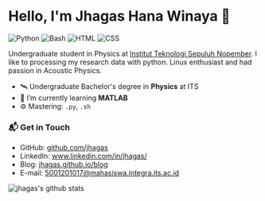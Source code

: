 # Hello, I'm Jhagas Hana Winaya 👋

![Python](https://img.shields.io/badge/Python-Intermediate-yellow)
![Bash](https://img.shields.io/badge/Bash-Intermediate-black)
![HTML](https://img.shields.io/badge/HTML-Intermediate-orange)
![CSS](https://img.shields.io/badge/CSS-Intermediate-blue)

Undergraduate student in Physics at [Institut Teknologi Sepuluh Nopember](https://its.ac.id). I like to processing my research data with python. Linux enthusiast and had passion in Acoustic Physics.

- 🛰 Undergraduate Bachelor's degree in **Physics** at ITS
- 🌱 I’m currently learning **MATLAB**
- ⚙️ Mastering: `.py`, `.sh`

### 📬 Get in Touch

- GitHub: [github.com/jhagas][github]
- LinkedIn: www.linkedin.com/in/jhagas/
- Blog: [jhagas.github.io/blog][site]
- E-mail: 5001201017@mahasiswa.integra.its.ac.id

![jhagas's github stats](https://github-readme-stats.vercel.app/api?username=jhagas&show_icons=true&hide_border=true)

[github]: https://github.com/jhagas
[site]: https://jhagas.github.io/blog
